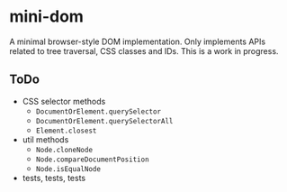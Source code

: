 # mini-dom

A minimal browser-style DOM implementation. Only implements APIs related to tree traversal, CSS classes and IDs.
This is a work in progress.

## ToDo

- CSS selector methods
  - `DocumentOrElement.querySelector`
  - `DocumentOrElement.querySelectorAll`
  - `Element.closest`
- util methods
  - `Node.cloneNode`
  - `Node.compareDocumentPosition`
  - `Node.isEqualNode`
- tests, tests, tests
